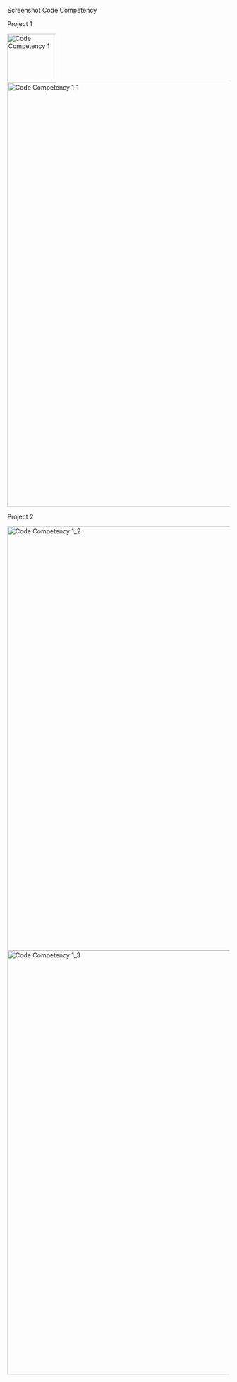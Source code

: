Screenshot Code Competency

Project 1

<img width="111" alt="Code Competency 1" src="https://github.com/Yustikaprwt/Code_Competence_Flutter/assets/83440868/db4ebe0d-74c4-4080-8c21-7bdb050a761d">

<img width="960" alt="Code Competency 1_1" src="https://github.com/Yustikaprwt/Code_Competence_Flutter/assets/83440868/9205634b-a729-43e7-8846-f660886583c6">

Project 2

<img width="960" alt="Code Competency 1_2" src="https://github.com/Yustikaprwt/Code_Competence_Flutter/assets/83440868/0d59406c-c3d2-4758-999a-010c301cf77d">

<img width="960" alt="Code Competency 1_3" src="https://github.com/Yustikaprwt/Code_Competence_Flutter/assets/83440868/3c66d0a9-52b9-4df0-b664-04fa1e74efb5">